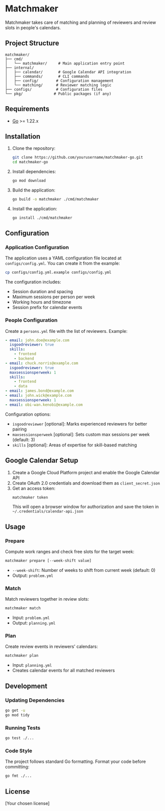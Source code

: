 # Matchmaker

Matchmaker takes care of matching and planning of reviewers and review slots in people's calendars.

## Project Structure

```
matchmaker/
├── cmd/
│   └── matchmaker/     # Main application entry point
├── internal/
│   ├── calendar/       # Google Calendar API integration
│   ├── commands/       # CLI commands
│   ├── config/        # Configuration management
│   └── matching/      # Reviewer matching logic
├── configs/           # Configuration files
└── pkg/              # Public packages (if any)
```

## Requirements

- [Go](https://golang.org/dl/) >= 1.22.x

## Installation

1. Clone the repository:
   ```bash
   git clone https://github.com/yourusername/matchmaker-go.git
   cd matchmaker-go
   ```

2. Install dependencies:
   ```bash
   go mod download
   ```

3. Build the application:
   ```bash
   go build -o matchmaker ./cmd/matchmaker
   ```

4. Install the application:
   ```bash
   go install ./cmd/matchmaker
   ```

## Configuration

### Application Configuration

The application uses a YAML configuration file located at `configs/config.yml`. You can create it from the example:

```bash
cp configs/config.yml.example configs/config.yml
```

The configuration includes:
- Session duration and spacing
- Maximum sessions per person per week
- Working hours and timezone
- Session prefix for calendar events

### People Configuration

Create a `persons.yml` file with the list of reviewers. Example:
```yaml
- email: john.doe@example.com
  isgoodreviewer: true
  skills:
    - frontend
    - backend
- email: chuck.norris@example.com
  isgoodreviewer: true
  maxsessionsperweek: 1
  skills:
    - frontend
    - data
- email: james.bond@example.com
- email: john.wick@example.com
  maxsessionsperweek: 1
- email: obi-wan.kenobi@example.com
```

Configuration options:
- `isgoodreviewer` [optional]: Marks experienced reviewers for better pairing
- `maxsessionsperweek` [optional]: Sets custom max sessions per week (default: 3)
- `skills` [optional]: Areas of expertise for skill-based matching

## Google Calendar Setup

1. Create a Google Cloud Platform project and enable the Google Calendar API
2. Create OAuth 2.0 credentials and download them as `client_secret.json`
3. Get an access token:
   ```bash
   matchmaker token
   ```
   This will open a browser window for authorization and save the token in `~/.credentials/calendar-api.json`

## Usage

### Prepare

Compute work ranges and check free slots for the target week:
```bash
matchmaker prepare [--week-shift value]
```
- `--week-shift`: Number of weeks to shift from current week (default: 0)
- Output: `problem.yml`

### Match

Match reviewers together in review slots:
```bash
matchmaker match
```
- Input: `problem.yml`
- Output: `planning.yml`

### Plan

Create review events in reviewers' calendars:
```bash
matchmaker plan
```
- Input: `planning.yml`
- Creates calendar events for all matched reviewers

## Development

### Updating Dependencies

```bash
go get -u
go mod tidy
```

### Running Tests

```bash
go test ./...
```

### Code Style

The project follows standard Go formatting. Format your code before committing:
```bash
go fmt ./...
```

## License

[Your chosen license]
